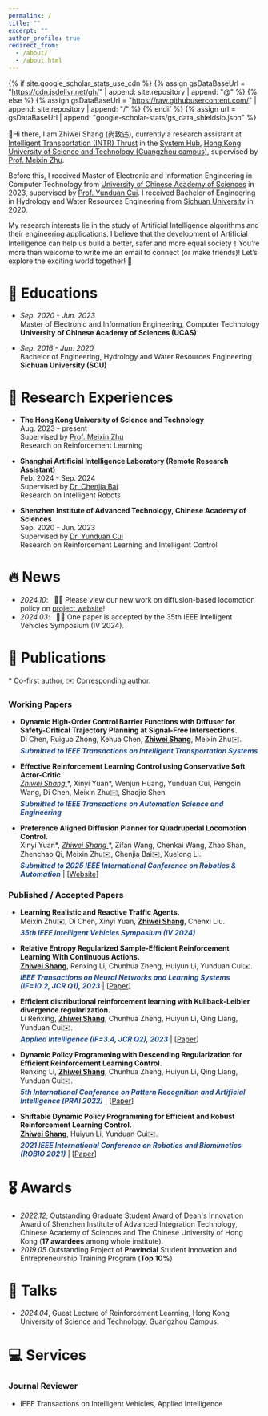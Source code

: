 ```yaml
---
permalink: /
title: ""
excerpt: ""
author_profile: true
redirect_from: 
  - /about/
  - /about.html
---
```


{% if site.google_scholar_stats_use_cdn %}
{% assign gsDataBaseUrl = "https://cdn.jsdelivr.net/gh/" | append: site.repository | append: "@" %}
{% else %}
{% assign gsDataBaseUrl = "https://raw.githubusercontent.com/" | append: site.repository | append: "/" %}
{% endif %}
{% assign url = gsDataBaseUrl | append: "google-scholar-stats/gs_data_shieldsio.json" %}

<span class='anchor' id='about-me'></span>

👋Hi there, I am Zhiwei Shang (尚致违), currently a research assistant at [Intelligent Transportation (INTR) Thrust](https://www.hkust-gz.edu.cn/academics/hubs-and-thrust-areas/systems-hub/intelligent-transportation/) in the [System Hub](https://www.hkust-gz.edu.cn/academics/hubs-and-thrust-areas/systems-hub/), [Hong Kong University of Science and Technology (Guangzhou campus)](https://www.hkust-gz.edu.cn/), supervised by [Prof. Meixin Zhu](https://scholar.google.com.hk/citations?user=5Ysgg7AAAAAJ).

Before this, I received Master of Electronic and Information Engineering in Computer Technology from [University of Chinese Academy of Sciences](https://english.ucas.ac.cn/) in 2023, supervised by [Prof. Yunduan Cui](https://cuiyunduan.vercel.app/). I received Bachelor of Engineering in Hydrology and Water Resources Engineering from [Sichuan University](https://en.scu.edu.cn/) in 2020.

My research interests lie in the study of Artificial Intelligence algorithms and their engineering applications. I believe that the development of Artificial Intelligence can help us build a better, safer and more equal society！You’re more than welcome to write me an email to connect (or make friends)! Let’s explore the exciting world together! 🌌


<span class='anchor' id='edu'></span>

# 📖 Educations
- *Sep. 2020 - Jun. 2023*<br />
Master of Electronic and Information Engineering, Computer Technology<br />
**University of Chinese Academy of Sciences (UCAS)** <br />

- *Sep. 2016 - Jun. 2020*<br />
Bachelor of Engineering, Hydrology and Water Resources Engineering<br />
**Sichuan University (SCU)** <br />

<span class='anchor' id='exp'></span>

# 💼 Research Experiences
- **The Hong Kong University of Science and Technology** <br />
Aug. 2023 - present<br />
Supervised by [Prof. Meixin Zhu](https://meixinzhu.github.io/)<br />
Research on Reinforcement Learning<br />

- **Shanghai Artificial Intelligence Laboratory (Remote Research Assistant)** <br />
Feb. 2024 - Sep. 2024<br />
Supervised by [Dr. Chenjia Bai](https://baichenjia.github.io/)<br />
Research on Intelligent Robots<br />

- **Shenzhen Institute of Advanced Technology, Chinese Academy of Sciences** <br />
Sep. 2020 - Jun. 2023<br />
Supervised by [Dr. Yunduan Cui](https://cuiyunduan.vercel.app/)<br />
Research on Reinforcement Learning and Intelligent Control<br />

<span class='anchor' id='news'></span>

# 🔥 News
- *2024.10*: &nbsp; 🎉🎉 Please view our new work on diffusion-based locomotion policy on [project website](https://shangjaven.github.io/preference-aligned-diffusion-legged/)!
- *2024.03*: &nbsp; 🎉🎉 One paper is accepted by the 35th IEEE Intelligent Vehicles Symposium (IV 2024).

<span class='anchor' id='pub'></span>

# 📝 Publications 
\* Co-first author, ✉️ Corresponding author.

### Working Papers
- **Dynamic High-Order Control Barrier Functions with Diffuser for Safety-Critical Trajectory Planning at Signal-Free Intersections.**  
Di Chen, Ruiguo Zhong, Kehua Chen, **<u>Zhiwei Shang</u>**, Meixin Zhu✉️.\
  ***<font color = "#224B8D">Submitted to IEEE Transactions on Intelligent Transportation Systems</font>***

- **Effective Reinforcement Learning Control using Conservative Soft Actor-Critic.**  
**<u> Zhiwei Shang* </u>**, Xinyi Yuan\*, Wenjun Huang, Yunduan Cui, Pengqin Wang, Di Chen, Meixin Zhu✉️, Shaojie Shen.\
  ***<font color = "#224B8D">Submitted to IEEE Transactions on Automation Science and Engineering</font>***

- **Preference Aligned Diffusion Planner for Quadrupedal Locomotion Control.**  
Xinyi Yuan\*, **<u> Zhiwei Shang* </u>**, Zifan Wang, Chenkai Wang, Zhao Shan, Zhenchao Qi, Meixin Zhu✉️, Chenjia Bai✉️, Xuelong Li.\
  ***<font color = "#224B8D">Submitted to 2025 IEEE International Conference on Robotics & Automation</font>*** \| [[Website](https://shangjaven.github.io/preference-aligned-diffusion-legged/)]

### Published / Accepted Papers
- **Learning Realistic and Reactive Traffic Agents.**  
Meixin Zhu✉️, Di Chen, Xinyi Yuan, **<u>Zhiwei Shang</u>**, Chenxi Liu.  
***<font color = "#224B8D">35th IEEE Intelligent Vehicles Symposium (IV 2024)</font>***

- **Relative Entropy Regularized Sample-Efficient Reinforcement Learning With Continuous Actions.**  
**<u>Zhiwei Shang</u>**, Renxing Li, Chunhua Zheng, Huiyun Li, Yunduan Cui✉️.  
***<font color = "#224B8D">IEEE Transactions on Neural Networks and Learning Systems (IF=10.2, JCR Q1), 2023</font>*** \| [[Paper](https://ieeexplore.ieee.org/document/10313993)]

- **Efficient distributional reinforcement learning with Kullback-Leibler divergence regularization.**  
Li Renxing, **<u>Zhiwei Shang</u>**, Chunhua Zheng, Huiyun Li, Qing Liang, Yunduan Cui✉️.  
***<font color = "#224B8D">Applied Intelligence (IF=3.4, JCR Q2), 2023</font>*** \| [[Paper](https://link.springer.com/article/10.1007/s10489-023-04867-z)]

- **Dynamic Policy Programming with Descending Regularization for Efficient Reinforcement Learning Control.**  
Renxing Li, **<u>Zhiwei Shang</u>**, Chunhua Zheng, Huiyun Li, Qing Liang, Yunduan Cui✉️.  
***<font color = "#224B8D">5th International Conference on Pattern Recognition and Artificial Intelligence (PRAI 2022)</font>*** \| [[Paper](https://ieeexplore.ieee.org/abstract/document/9904283)]

- **Shiftable Dynamic Policy Programming for Efficient and Robust Reinforcement Learning Control.**  
**<u>Zhiwei Shang</u>**, Huiyun Li, Yunduan Cui✉️.  
***<font color = "#224B8D">2021 IEEE International Conference on Robotics and Biomimetics (ROBIO 2021)</font>*** \| [[Paper](https://ieeexplore.ieee.org/document/9739232)]

<span class='anchor' id='awards'></span>

# 🎖 Awards
- *2022.12*, Outstanding Graduate Student Award of Dean's Innovation Award of Shenzhen Institute of Advanced Integration Technology, Chinese Academy of Sciences and The Chinese University of Hong Kong (**17 awardees** among whole institute).
- *2019.05* Outstanding Project of **Provincial** Student Innovation and Entrepreneurship Training Program (**Top 10%**)

<span class='anchor' id='talks'></span>

# 💬 Talks
- *2024.04*, Guest Lecture of Reinforcement Learning, Hong Kong University of Science and Technology, Guangzhou Campus. 

<span class='anchor' id='services'></span>

# 💻 Services
<!-- - Conference Reviewer for ICML, NeurIPS, ICLR, AISTATS, ACML, AAAI, IJCAI, CIKM, SIGKDD. -->
### Journal Reviewer 
- IEEE Transactions on Intelligent Vehicles, Applied Intelligence
  
<!-- <script type="text/javascript" src="//rf.revolvermaps.com/0/0/6.js?i=5dl7zaq932f&amp;m=7&amp;c=e63100&amp;cr1=ffffff&amp;f=arial&amp;l=0&amp;bv=90&amp;lx=-420&amp;ly=420&amp;hi=20&amp;he=7&amp;hc=a8ddff&amp;rs=80" async="async"></script> -->
